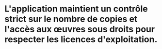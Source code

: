 # L'application maintient un contrôle strict sur le nombre de copies et l'accès aux œuvres sous droits pour respecter les licences d'exploitation.
